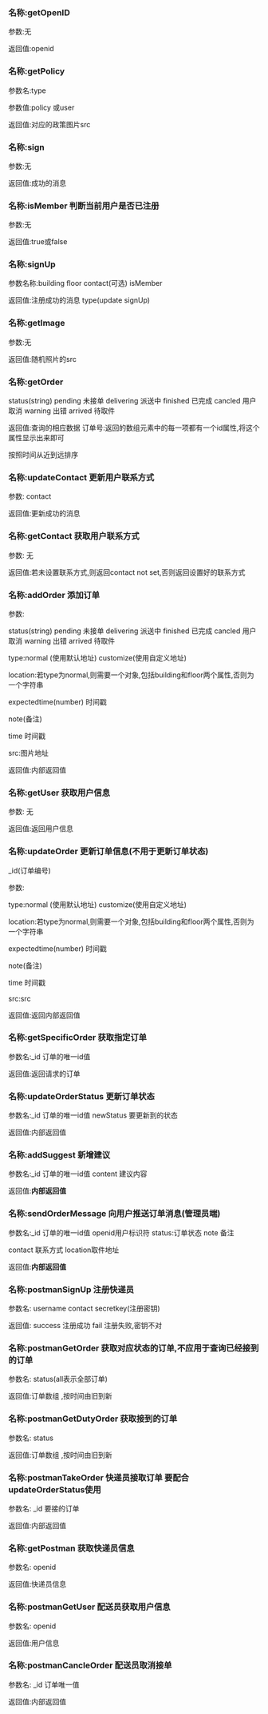 ### 名称:getOpenID

参数:无

返回值:openid

### 名称:getPolicy

参数名:type

参数值:policy 或user

返回值:对应的政策图片src

### 名称:sign

参数:无

返回值:成功的消息

### 名称:isMember 判断当前用户是否已注册

参数:无

返回值:true或false

### 名称:signUp

参数名称:building floor contact(可选) isMember 

返回值:注册成功的消息 type(update signUp)

### 名称:getImage

参数:无

返回值:随机照片的src

### 名称:getOrder

status(string) pending 未接单 delivering 派送中 finished 已完成 cancled 用户取消 warning 出错 arrived 待取件

返回值:查询的相应数据 订单号:返回的数组元素中的每一项都有一个id属性,将这个属性显示出来即可

按照时间从近到远排序



### 名称:updateContact 更新用户联系方式

参数: contact

返回值:更新成功的消息



### 名称:getContact 获取用户联系方式

参数: 无

返回值:若未设置联系方式,则返回contact not set,否则返回设置好的联系方式





### 名称:addOrder  添加订单



参数: 

status(string) pending 未接单 delivering 派送中 finished 已完成 cancled 用户取消 warning 出错 arrived 待取件

type:normal (使用默认地址) customize(使用自定义地址)

location:若type为normal,则需要一个对象,包括building和floor两个属性,否则为一个字符串

expectedtime(number) 时间戳

note(备注)

time 时间戳

src:图片地址

返回值:内部返回值



### 名称:getUser  获取用户信息

参数: 无

返回值:返回用户信息



### 名称:updateOrder 更新订单信息(不用于更新订单状态)

_id(订单编号)

参数: 

type:normal (使用默认地址) customize(使用自定义地址)

location:若type为normal,则需要一个对象,包括building和floor两个属性,否则为一个字符串

expectedtime(number) 时间戳

note(备注)

time 时间戳

src:src

返回值:返回内部返回值



### 名称:getSpecificOrder 获取指定订单

参数名:_id 订单的唯一id值

返回值:返回请求的订单



### 名称:updateOrderStatus 更新订单状态

参数名:_id 订单的唯一id值 newStatus 要更新到的状态

返回值:内部返回值



### 名称:addSuggest 新增建议

参数名:_id 订单的唯一id值 content 建议内容

返回值:**内部返回值**



### 名称:sendOrderMessage 向用户推送订单消息(管理员端)

参数名:_id 订单的唯一id值 openid用户标识符 status:订单状态 note 备注

contact 联系方式 location取件地址

返回值:**内部返回值**



### 名称:postmanSignUp 注册快递员

参数名: username contact secretkey(注册密钥)

返回值: success 注册成功 fail 注册失败,密钥不对





### 名称:postmanGetOrder 获取对应状态的订单,不应用于查询已经接到的订单

参数名: status(all表示全部订单)

返回值:订单数组
,按时间由旧到新



### 名称:postmanGetDutyOrder 获取接到的订单

参数名: status

返回值:订单数组
,按时间由旧到新



### 名称:postmanTakeOrder 快递员接取订单   要配合updateOrderStatus使用

参数名: _id 要接的订单

返回值:内部返回值



### 名称:getPostman 获取快递员信息

参数名: openid 

返回值:快递员信息



### 名称:postmanGetUser 配送员获取用户信息

参数名: openid 

返回值:用户信息





### 名称:postmanCancleOrder 配送员取消接单

参数名: _id 订单唯一值

返回值:内部返回值
